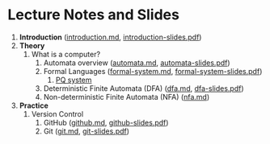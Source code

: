 # Lecture Notes and Slides

1. **Introduction** ([introduction.md](introduction.md), [introduction-slides.pdf](introduction-slides.pdf))
2. **Theory**
   1. What is a computer? 
      1. Automata overview ([automata.md](theory/automata.md), [automata-slides.pdf](theory/automata-slides.pdf))
      2. Formal Languages ([formal-system.md](theory/formal-system.md), [formal-system-slides.pdf](theory/formal-system-slides.pdf))
         1. [PQ system](theory/pq-system.md)
      3. Deterministic Finite Automata (DFA) ([dfa.md](theory/dfa.md), [dfa-slides.pdf](theory/dfa-slides.pdf))
      4. Non-deterministic Finite Automata (NFA) ([nfa.md](theory/nfa.md))
3. **Practice**
   1. Version Control
      1. GitHub ([github.md](practice/github.md), [github-slides.pdf](practice/github-slides.pdf)) 
      2. Git ([git.md](practice/git.md), [git-slides.pdf](practice/git-slides.pdf))
